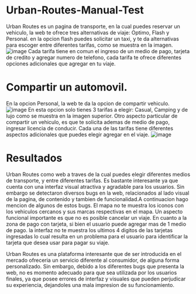 # Urban-Routes-Manual-Test
Urban Routes es un pagina de transporte, en la cual puedes reservar un vehiculo, la web te ofrece tres alternativas de viaje: Optimo, Flash y Personal.
en la opcion flash puedes solicitar un taxi, y te da alternativas para escoger entre diferentes tarifas, como se muestra en la imagen.
![image](https://github.com/user-attachments/assets/8bdb7edb-760b-4215-ae07-404fbab24d70)
Cada tarifa tiene en comun el ingreso de un medio de pago, tarjeta de credito y agregar numero de telefono, cada tarifa te ofrece diferentes opciones adicionales que agregar en tu viaje.

# Compartir un automovil.
En la opcion Personal, la web te da la opcion de compartir vehiculo.
![image](https://github.com/user-attachments/assets/551e7073-90a2-44bf-880a-b3a05503ff89)
En esta opcion solo tienes 3 tarifas a elegir: Casual, Camping y de lujo como se muestra en la imagen superior.
Otro aspecto particular de compartir un vehiculo, es que te solicita ademas de medio de pago, ingresar licencia de conducir.
Cada una de las tarifas tiene diferentes aspectos adicionales que puedes elegir agregar en el viaje.
![image](https://github.com/user-attachments/assets/58e1bdf2-9ba6-40dc-89f6-cfe7b573ae13)

# Resultados
Urban Routes como web a traves de la cual puedes elegir diferentes medios de transporte, y entre diferentes tarifas. Es bastante interesante ya que cuenta con una interfaz visual atractiva y agradable para los usuarios.
Sin embargo se detectaron diversos bugs en la web, relacionados al lado visual de la pagina, de contenido y tambien de funcionalidad.A continuacion hago mencion de algunos de estos bugs. 
El mapa no te muestra los iconos con los vehiculos cercanos y sus marcas respectivas en el mapa.
Un aspecto funcional importante es que no es posible cancelar un viaje.
En cuanto a la zona de pago con tarjeta, si bien el usuario puede agregar mas de 1 medio de pago. la interfaz no te muestra los ultimos 4 digitos de las tarjetas ingresadas lo cual resulta en un problema para el usuario para identificar la tarjeta que desea usar para pagar su viaje.

Urban Routes es una plataforma interesante que de ser introducida en el mercado ofreceria un servicio diferente al consumidor, de alguna forma personalizado. Sin embargo, debido a los diferentes bugs que presenta la web, no es momento adecuado para que sea utilizada por los usuarios finales, ya que posee errores de interfaz y visuales que pueden perjudicar su experiencia, dejandoles una mala impresion de su funcionamiento.




